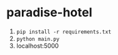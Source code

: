 # paradise-hotel

1. ```pip install -r requirements.txt```
2. ```python main.py```
3. localhost:5000
